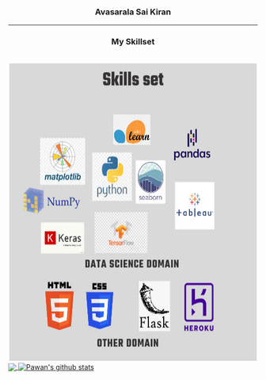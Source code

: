 <h3 align="center"><b>Avasarala Sai Kiran</b></h3>
<hr/>

<div align="center"><h3>My Skillset</h3></div><br/>
<div align="center"><img src="20220518_170805_0000.jpg" alt="Girl in a jacket" width="500" height="600">	
</div>

<a href="https://github.com/asaikiran1999">
  <img align="center" src="https://github-readme-stats.vercel.app/api/top-langs/?username=asaikiran1999&theme=light&hide_langs_below=1" />
</a>
<a href="https://github.com/asaikiran1999">
 <img align="center" src="https://github-readme-stats.vercel.app/api?username=asaikiran1999&show_icons=true&theme=light&line_height=27" alt="Pawan's github stats"/>
</a>
